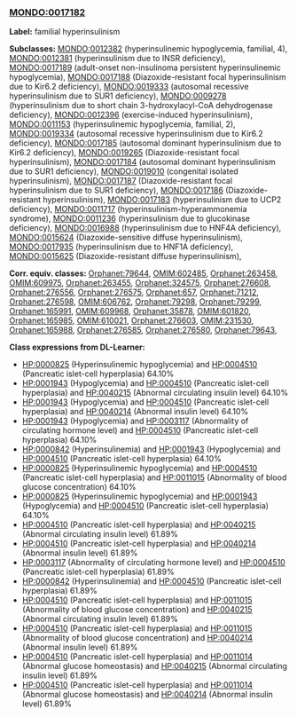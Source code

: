 
### [MONDO:0017182](http://purl.obolibrary.org/obo/MONDO_0017182)
**Label:** familial hyperinsulinism

**Subclasses:** [MONDO:0012382](http://purl.obolibrary.org/obo/MONDO_0012382) (hyperinsulinemic hypoglycemia, familial, 4), [MONDO:0012381](http://purl.obolibrary.org/obo/MONDO_0012381) (hyperinsulinism due to INSR deficiency), [MONDO:0017189](http://purl.obolibrary.org/obo/MONDO_0017189) (adult-onset non-insulinoma persistent hyperinsulinemic hypoglycemia), [MONDO:0017188](http://purl.obolibrary.org/obo/MONDO_0017188) (Diazoxide-resistant focal hyperinsulinism due to Kir6.2 deficiency), [MONDO:0019333](http://purl.obolibrary.org/obo/MONDO_0019333) (autosomal recessive hyperinsulinism due to SUR1 deficiency), [MONDO:0009278](http://purl.obolibrary.org/obo/MONDO_0009278) (hyperinsulinism due to short chain 3-hydroxylacyl-CoA dehydrogenase deficiency), [MONDO:0012396](http://purl.obolibrary.org/obo/MONDO_0012396) (exercise-induced hyperinsulinism), [MONDO:0011153](http://purl.obolibrary.org/obo/MONDO_0011153) (hyperinsulinemic hypoglycemia, familial, 2), [MONDO:0019334](http://purl.obolibrary.org/obo/MONDO_0019334) (autosomal recessive hyperinsulinism due to Kir6.2 deficiency), [MONDO:0017185](http://purl.obolibrary.org/obo/MONDO_0017185) (autosomal dominant hyperinsulinism due to Kir6.2 deficiency), [MONDO:0019265](http://purl.obolibrary.org/obo/MONDO_0019265) (Diazoxide-resistant focal hyperinsulinism), [MONDO:0017184](http://purl.obolibrary.org/obo/MONDO_0017184) (autosomal dominant hyperinsulinism due to SUR1 deficiency), [MONDO:0019010](http://purl.obolibrary.org/obo/MONDO_0019010) (congenital isolated hyperinsulinism), [MONDO:0017187](http://purl.obolibrary.org/obo/MONDO_0017187) (Diazoxide-resistant focal hyperinsulinism due to SUR1 deficiency), [MONDO:0017186](http://purl.obolibrary.org/obo/MONDO_0017186) (Diazoxide-resistant hyperinsulinism), [MONDO:0017183](http://purl.obolibrary.org/obo/MONDO_0017183) (hyperinsulinism due to UCP2 deficiency), [MONDO:0011717](http://purl.obolibrary.org/obo/MONDO_0011717) (hyperinsulinism-hyperammonemia syndrome), [MONDO:0011236](http://purl.obolibrary.org/obo/MONDO_0011236) (hyperinsulinism due to glucokinase deficiency), [MONDO:0016988](http://purl.obolibrary.org/obo/MONDO_0016988) (hyperinsulinism due to HNF4A deficiency), [MONDO:0015624](http://purl.obolibrary.org/obo/MONDO_0015624) (Diazoxide-sensitive diffuse hyperinsulinism), [MONDO:0017935](http://purl.obolibrary.org/obo/MONDO_0017935) (hyperinsulinism due to HNF1A deficiency), [MONDO:0015625](http://purl.obolibrary.org/obo/MONDO_0015625) (Diazoxide-resistant diffuse hyperinsulinism), 

**Corr. equiv. classes:** [Orphanet:79644](http://www.orpha.net/ORDO/Orphanet_79644), [OMIM:602485](http://purl.obolibrary.org/obo/OMIM_602485), [Orphanet:263458](http://www.orpha.net/ORDO/Orphanet_263458), [OMIM:609975](http://purl.obolibrary.org/obo/OMIM_609975), [Orphanet:263455](http://www.orpha.net/ORDO/Orphanet_263455), [Orphanet:324575](http://www.orpha.net/ORDO/Orphanet_324575), [Orphanet:276608](http://www.orpha.net/ORDO/Orphanet_276608), [Orphanet:276556](http://www.orpha.net/ORDO/Orphanet_276556), [Orphanet:276575](http://www.orpha.net/ORDO/Orphanet_276575), [Orphanet:657](http://www.orpha.net/ORDO/Orphanet_657), [Orphanet:71212](http://www.orpha.net/ORDO/Orphanet_71212), [Orphanet:276598](http://www.orpha.net/ORDO/Orphanet_276598), [OMIM:606762](http://purl.obolibrary.org/obo/OMIM_606762), [Orphanet:79298](http://www.orpha.net/ORDO/Orphanet_79298), [Orphanet:79299](http://www.orpha.net/ORDO/Orphanet_79299), [Orphanet:165991](http://www.orpha.net/ORDO/Orphanet_165991), [OMIM:609968](http://purl.obolibrary.org/obo/OMIM_609968), [Orphanet:35878](http://www.orpha.net/ORDO/Orphanet_35878), [OMIM:601820](http://purl.obolibrary.org/obo/OMIM_601820), [Orphanet:165985](http://www.orpha.net/ORDO/Orphanet_165985), [OMIM:610021](http://purl.obolibrary.org/obo/OMIM_610021), [Orphanet:276603](http://www.orpha.net/ORDO/Orphanet_276603), [OMIM:231530](http://purl.obolibrary.org/obo/OMIM_231530), [Orphanet:165988](http://www.orpha.net/ORDO/Orphanet_165988), [Orphanet:276585](http://www.orpha.net/ORDO/Orphanet_276585), [Orphanet:276580](http://www.orpha.net/ORDO/Orphanet_276580), [Orphanet:79643](http://www.orpha.net/ORDO/Orphanet_79643), 

**Class expressions from DL-Learner:**

- [HP:0000825](http://purl.obolibrary.org/obo/HP_0000825) (Hyperinsulinemic hypoglycemia) and [HP:0004510](http://purl.obolibrary.org/obo/HP_0004510) (Pancreatic islet-cell hyperplasia) 64.10%
- [HP:0001943](http://purl.obolibrary.org/obo/HP_0001943) (Hypoglycemia) and [HP:0004510](http://purl.obolibrary.org/obo/HP_0004510) (Pancreatic islet-cell hyperplasia) and [HP:0040215](http://purl.obolibrary.org/obo/HP_0040215) (Abnormal circulating insulin level) 64.10%
- [HP:0001943](http://purl.obolibrary.org/obo/HP_0001943) (Hypoglycemia) and [HP:0004510](http://purl.obolibrary.org/obo/HP_0004510) (Pancreatic islet-cell hyperplasia) and [HP:0040214](http://purl.obolibrary.org/obo/HP_0040214) (Abnormal insulin level) 64.10%
- [HP:0001943](http://purl.obolibrary.org/obo/HP_0001943) (Hypoglycemia) and [HP:0003117](http://purl.obolibrary.org/obo/HP_0003117) (Abnormality of circulating hormone level) and [HP:0004510](http://purl.obolibrary.org/obo/HP_0004510) (Pancreatic islet-cell hyperplasia) 64.10%
- [HP:0000842](http://purl.obolibrary.org/obo/HP_0000842) (Hyperinsulinemia) and [HP:0001943](http://purl.obolibrary.org/obo/HP_0001943) (Hypoglycemia) and [HP:0004510](http://purl.obolibrary.org/obo/HP_0004510) (Pancreatic islet-cell hyperplasia) 64.10%
- [HP:0000825](http://purl.obolibrary.org/obo/HP_0000825) (Hyperinsulinemic hypoglycemia) and [HP:0004510](http://purl.obolibrary.org/obo/HP_0004510) (Pancreatic islet-cell hyperplasia) and [HP:0011015](http://purl.obolibrary.org/obo/HP_0011015) (Abnormality of blood glucose concentration) 64.10%
- [HP:0000825](http://purl.obolibrary.org/obo/HP_0000825) (Hyperinsulinemic hypoglycemia) and [HP:0001943](http://purl.obolibrary.org/obo/HP_0001943) (Hypoglycemia) and [HP:0004510](http://purl.obolibrary.org/obo/HP_0004510) (Pancreatic islet-cell hyperplasia) 64.10%
- [HP:0004510](http://purl.obolibrary.org/obo/HP_0004510) (Pancreatic islet-cell hyperplasia) and [HP:0040215](http://purl.obolibrary.org/obo/HP_0040215) (Abnormal circulating insulin level) 61.89%
- [HP:0004510](http://purl.obolibrary.org/obo/HP_0004510) (Pancreatic islet-cell hyperplasia) and [HP:0040214](http://purl.obolibrary.org/obo/HP_0040214) (Abnormal insulin level) 61.89%
- [HP:0003117](http://purl.obolibrary.org/obo/HP_0003117) (Abnormality of circulating hormone level) and [HP:0004510](http://purl.obolibrary.org/obo/HP_0004510) (Pancreatic islet-cell hyperplasia) 61.89%
- [HP:0000842](http://purl.obolibrary.org/obo/HP_0000842) (Hyperinsulinemia) and [HP:0004510](http://purl.obolibrary.org/obo/HP_0004510) (Pancreatic islet-cell hyperplasia) 61.89%
- [HP:0004510](http://purl.obolibrary.org/obo/HP_0004510) (Pancreatic islet-cell hyperplasia) and [HP:0011015](http://purl.obolibrary.org/obo/HP_0011015) (Abnormality of blood glucose concentration) and [HP:0040215](http://purl.obolibrary.org/obo/HP_0040215) (Abnormal circulating insulin level) 61.89%
- [HP:0004510](http://purl.obolibrary.org/obo/HP_0004510) (Pancreatic islet-cell hyperplasia) and [HP:0011015](http://purl.obolibrary.org/obo/HP_0011015) (Abnormality of blood glucose concentration) and [HP:0040214](http://purl.obolibrary.org/obo/HP_0040214) (Abnormal insulin level) 61.89%
- [HP:0004510](http://purl.obolibrary.org/obo/HP_0004510) (Pancreatic islet-cell hyperplasia) and [HP:0011014](http://purl.obolibrary.org/obo/HP_0011014) (Abnormal glucose homeostasis) and [HP:0040215](http://purl.obolibrary.org/obo/HP_0040215) (Abnormal circulating insulin level) 61.89%
- [HP:0004510](http://purl.obolibrary.org/obo/HP_0004510) (Pancreatic islet-cell hyperplasia) and [HP:0011014](http://purl.obolibrary.org/obo/HP_0011014) (Abnormal glucose homeostasis) and [HP:0040214](http://purl.obolibrary.org/obo/HP_0040214) (Abnormal insulin level) 61.89%


